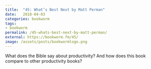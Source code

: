 ```yaml
---
title:  "45: What’s Best Next by Matt Perman"
date:   2018-04-03
categories: bookworm
tags:
- bookworm
permalink: /45-whats-best-next-by-matt-perman/
external: https://bookworm.fm/45/
image: /assets/posts/bookwormlogo.png
---
```

What does the Bible say about productivity? And how does this book compare to other productivity books?
<!--more-->